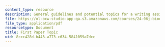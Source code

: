 ```yaml
---
content_type: resource
description: General guidelines and potential topics for a writing assignment on bioethics.
file: https://ol-ocw-studio-app-qa.s3.amazonaws.com/courses/24-06j-bioethics-spring-2009/8ccc428db443a773c6345841059a7dcc_MIT24_06Js09_assn01.pdf
file_type: application/pdf
resourcetype: Document
title: First Paper Topic
uid: 8ccc428d-b443-a773-c634-5841059a7dcc
---
```


